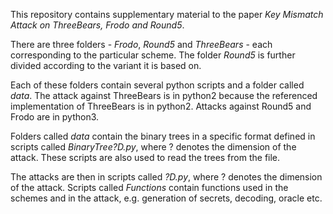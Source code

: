 This repository contains supplementary material to the paper *Key Mismatch Attack on ThreeBears, Frodo and
Round5*.

There are three folders - *Frodo*, *Round5* and *ThreeBears* - each corresponding to the particular scheme. The folder *Round5* is further divided 
according to the variant it is based on.

Each of these folders contain several python scripts and a folder called *data*. The attack against ThreeBears is in python2 because the referenced implementation of ThreeBears is
in python2. Attacks against Round5 and Frodo are in python3. 

Folders called *data* contain the binary trees in a specific format defined in scripts called *BinaryTree?D.py*, where ? denotes the dimension of the attack. These scripts are also used to read the trees from the file. 

The attacks are then in scripts called *?D.py*, where ? denotes the dimension of the attack. Scripts called *Functions* contain functions used in the schemes and in the attack,
e.g. generation of secrets, decoding, oracle etc. 


